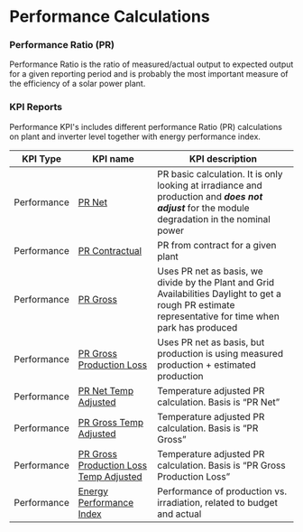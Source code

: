 # Performance Calculations

### Performance Ratio (PR)
Performance Ratio is the ratio of measured/actual output to expected output for a given reporting period and is probably the most important measure of the efficiency of a solar power plant. 

### KPI Reports
Performance KPI's includes different performance Ratio (PR) calculations on plant and inverter level together with energy performance index.

| KPI Type | KPI name | KPI description |
|---------|---------|---------|
| Performance | [PR Net](pr_net.md) | PR basic calculation. It is only looking at irradiance and production and __*does not adjust*__ for the module degradation in the nominal power |
| Performance | [PR Contractual](pr_contractual.md) | PR from contract for a given plant |
| Performance | [PR Gross](pr_gross.md) | Uses PR net as basis, we divide by the Plant and Grid Availabilities Daylight to get a rough PR estimate representative for time when park has produced  |
| Performance | [PR Gross Production Loss](pr_gross_production_loss.md) | Uses PR net as basis, but production is using measured production + estimated production  |losses due to Plant and Grid downtime. |
| Performance | [PR Net Temp Adjusted](pr_temperature_adjusted.md) | Temperature adjusted PR calculation. Basis is “PR Net” |
| Performance | [PR Gross Temp Adjusted](pr_temperature_adjusted.md) | Temperature adjusted PR calculation. Basis is “PR Gross” |
| Performance | [PR Gross Production Loss Temp Adjusted](pr_temperature_adjusted.md) | Temperature adjusted PR calculation. Basis is “PR Gross Production Loss” |
| Performance | [Energy Performance Index](energy_performance_index.md) | Performance of production vs. irradiation, related to budget and actual |
